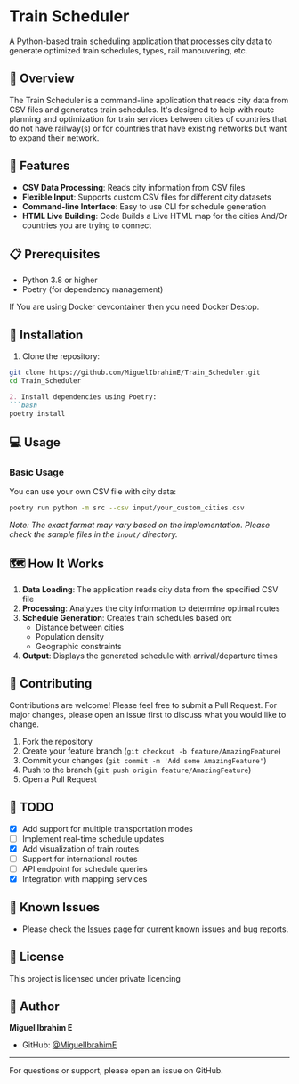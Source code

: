 # Train Scheduler

A Python-based train scheduling application that processes city data to generate optimized train schedules, types, rail manouvering, etc. 

## 🚂 Overview

The Train Scheduler is a command-line application that reads city data from CSV files and generates train schedules. It's designed to help with route planning and optimization for train services between  cities of countries that do not have railway(s) or for countries that have existing networks but want to expand their network.

## 🔧 Features

- **CSV Data Processing**: Reads city information from CSV files
- **Flexible Input**: Supports custom CSV files for different city datasets
- **Command-line Interface**: Easy to use CLI for schedule generation
- **HTML Live Building**: Code Builds a Live HTML map for the cities And/Or countries you are trying to connect

## 📋 Prerequisites

- Python 3.8 or higher
- Poetry (for dependency management)

If You are using Docker devcontainer then you need Docker Destop.

## 🚀 Installation

1. Clone the repository:
```bash
git clone https://github.com/MiguelIbrahimE/Train_Scheduler.git
cd Train_Scheduler
```

```markdown
2. Install dependencies using Poetry:
```bash
poetry install
```

## 💻 Usage

### Basic Usage

You can use your own CSV file with city data:

```bash
poetry run python -m src --csv input/your_custom_cities.csv
```

*Note: The exact format may vary based on the implementation. Please check the sample files in the `input/` directory.*



## 🗺️ How It Works

1. **Data Loading**: The application reads city data from the specified CSV file
2. **Processing**: Analyzes the city information to determine optimal routes
3. **Schedule Generation**: Creates train schedules based on:
   - Distance between cities
   - Population density
   - Geographic constraints
4. **Output**: Displays the generated schedule with arrival/departure times

## 🤝 Contributing

Contributions are welcome! Please feel free to submit a Pull Request. For major changes, please open an issue first to discuss what you would like to change.

1. Fork the repository
2. Create your feature branch (`git checkout -b feature/AmazingFeature`)
3. Commit your changes (`git commit -m 'Add some AmazingFeature'`)
4. Push to the branch (`git push origin feature/AmazingFeature`)
5. Open a Pull Request

## 📝 TODO

- [X] Add support for multiple transportation modes
- [ ] Implement real-time schedule updates
- [X] Add visualization of train routes
- [ ] Support for international routes
- [ ] API endpoint for schedule queries
- [X] Integration with mapping services

## 🐛 Known Issues

- Please check the [Issues](https://github.com/MiguelIbrahimE/Train_Scheduler/issues) page for current known issues and bug reports.

## 📄 License

This project is licensed under private licencing

## 👤 Author

**Miguel Ibrahim E**

- GitHub: [@MiguelIbrahimE](https://github.com/MiguelIbrahimE)


---

For questions or support, please open an issue on GitHub.
```
